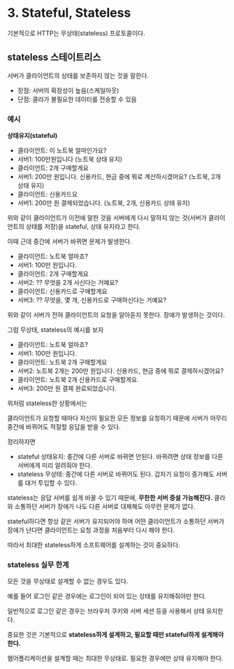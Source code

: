 # 3. Stateful, Stateless

기본적으로 HTTP는 무상태(stateless) 프로토콜이다.

## stateless 스테이트리스

서버가 클라이언트의 상태를 보존하지 않는 것을 말한다.

- 장점: 서버의 확장성이 높음(스케일아웃)
- 단점: 클라가 불필요한 데이터를 전송할 수 있음

### 예시

**상태유지(stateful)**

- 클라이언트: 이 노트북 얼마인가요?
- 서버1: 100만원입니다 (노트북 상태 유지)
- 클라이언트: 2개 구매할게요
- 서버1: 200만 원입니다. 신용카드, 현금 중에 뭐로 계산하시겠어요? (노트북, 2개 상태 유지)
- 클라이언트: 신용카드요
- 서버1: 200만 원 결제되었습니다. (노트북, 2개, 신용카드 상태 유지)

위와 같이 클라이언트가 이전에 말한 것을 서버에게 다시 말하지 않는 것(서버가 클라이언트의 상태를 저장)을 stateful, 상태 유지라고 한다.

이때 근데 중간에 서버가 바뀌면 문제가 발생한다.

- 클라이언트: 노트북 얼마죠?
- 서버1: 100만 원입니다.
- 클라이언트: 2개 구매할게요
- 서버2: ?? 무엇을 2개 사신다는 거예요?
- 클라이언트: 신용카드로 구매할게요
- 서버3: ?? 무엇을, 몇 개, 신용카드로 구매하신다는 거예요?

위와 같이 서버가 전혀 클라이언트의 요청을 알아듣지 못한다. 장애가 발생하는 것이다.

그럼 무상태, stateless의 예시를 보자

- 클라이언트: 노트북 얼마죠?
- 서버1: 100만 원입니다.
- 클라이언트: 노트북 2개 구매할게요
- 서버2: 노트북 2개는 200만 원입니다. 신용카드, 현금 중에 뭐로 결제하시겠어요?
- 클라이언트: 노트북 2개 신용카드로 구매할게요.
- 서버3: 200만 원 결제 완료되었습니다.

위처럼 stateless한 상황에서는

클라이언트가 요청할 때마다 자신이 필요한 모든 정보를 요청하기 때문에 서버가 아무리 중간에 바뀌어도 적절할 응답을 받을 수 있다.

정리하자면

- stateful 상태유지: 중간에 다른 서버로 바뀌면 안된다. 바뀌려면 상태 정보를 다른 서버에게 미리 알려줘야 한다.
- stateless 무상태: 중간에 다른 서버로 바뀌어도 된다. 갑자기 요청이 증가해도 서버를 대거 투입할 수 있다.

stateless는 응답 서버를 쉽게 바꿀 수 있기 때문에, **무한한 서버 증설 가능해진다.** 클라와 소통하던 서버가 장애가 나도 다른 서버로 대체해도 아무런 문제가 없다.

stateful하다면 항상 같은 서버가 유지되어야 하며 어떤 클라이언트가 소통하던 서버가 장애가 난다면 클라이언트는 요청 과정을 처음부터 다시 해야 한다.

따라서 최대한 stateless하게 소프트웨어를 설계하는 것이 중요하다.

### stateless 실무 한계

모든 것을 무상태로 설계할 수 없는 경우도 있다.

예를 들어 로그인 같은 경우에는 로그인이 되어 있는 상태를 유지해줘야만 한다.

일반적으로 로그인 같은 경우는 브라우저 쿠키와 서버 세션 등을 사용해서 상태 유지한다.

중요한 것은 기본적으로 **stateless하게 설계하고, 필요할 때만 stateful하게 설계해야 한다.**

웹어플리케이션을 설계할 때는 최대한 무상태로. 필요한 경우에만 상태 유지해야 한다.
